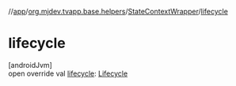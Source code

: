 //[app](../../../index.md)/[org.mjdev.tvapp.base.helpers](../index.md)/[StateContextWrapper](index.md)/[lifecycle](lifecycle.md)

# lifecycle

[androidJvm]\
open override val [lifecycle](lifecycle.md): [Lifecycle](https://developer.android.com/reference/kotlin/androidx/lifecycle/Lifecycle.html)
